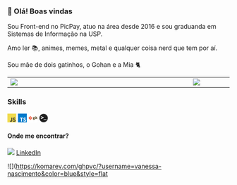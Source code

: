 ###  👋 Olá! Boas vindas

Sou Front-end no PicPay, atuo na área desde 2016 e sou graduanda em Sistemas de Informação na USP.

Amo ler 📚, animes, memes, metal e qualquer coisa nerd que tem por aí.

Sou mãe de dois gatinhos, o Gohan e a Mia 🐈

<center>
<table>
    <tr>
        <td><img width="400px" align="left" src="https://github-readme-stats.vercel.app/api/top-langs/?username=vanessa-nascimento&hide=html&layout=compact&theme=buefy" /></td>
        <td><img width="495px" align="left" src="https://github-readme-stats.vercel.app/api?username=vanessa-nascimento&theme=buefy"/></td>
    </tr>   
</table>
</center>  


### Skills 

<code><img height="20" src="https://raw.githubusercontent.com/github/explore/80688e429a7d4ef2fca1e82350fe8e3517d3494d/topics/javascript/javascript.png"></code>
<code><img height="20" src="https://raw.githubusercontent.com/github/explore/80688e429a7d4ef2fca1e82350fe8e3517d3494d/topics/typescript/typescript.png"></code>
<code><img height="20" src="https://raw.githubusercontent.com/github/explore/80688e429a7d4ef2fca1e82350fe8e3517d3494d/topics/git/git.png"></code>
<code><img height="20" src="https://raw.githubusercontent.com/github/explore/80688e429a7d4ef2fca1e82350fe8e3517d3494d/topics/terminal/terminal.png"></code>


#### Onde me encontrar?

<a href="https://www.linkedin.com/in/vanessa-nascimento-03"><img src="https://github.com/vanessa-nascimento-03/linkedin.png" width="16"></img></a> [LinkedIn](https://www.linkedin.com/in/vanessa-nascimento-03)  


![](https://komarev.com/ghpvc/?username=vanessa-nascimento&color=blue&style=flat
